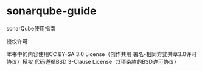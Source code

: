 sonarqube-guide
===============

sonarQube使用指南

授权许可

本书中的内容使用CC BY-SA 3.0 License（创作共用 署名-相同方式共享3.0许可协议）授权
代码遵循BSD 3-Clause License（3项条款的BSD许可协议）

